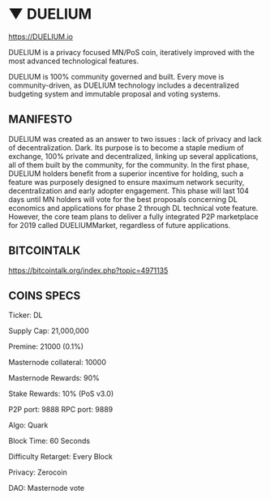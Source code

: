 # ▼ DUELIUM
https://DUELIUM.io


DUELIUM is a privacy focused MN/PoS coin, iteratively improved with the most advanced technological features.

DUELIUM is 100% community governed and built. Every move is community-driven, as DUELIUM technology includes a decentralized budgeting system and immutable proposal and voting systems.

## MANIFESTO ##

DUELIUM was created as an answer to two issues : lack of privacy and lack of decentralization. Dark. Its purpose is to become a staple medium of exchange, 100% private and decentralized, linking up several applications, all of them built by the community, for the community.
In the first phase, DUELIUM holders benefit from a superior incentive for holding, such a feature was purposely designed to ensure maximum network security, decentralization and early adopter engagement. This phase will last 104 days until MN holders will vote for the best proposals concerning DL economics and applications for phase 2 through DL technical vote feature.
However, the core team plans to deliver a fully integrated P2P marketplace for 2019 called DUELIUMMarket, regardless of future applications.

## BITCOINTALK ##

https://bitcointalk.org/index.php?topic=4971135

## COINS SPECS ##

Ticker: DL

Supply Cap: 21,000,000 

Premine: 21000 (0.1%)

Masternode collateral: 10000

Masternode Rewards: 90%

Stake Rewards: 10% (PoS v3.0)

P2P port: 9888 RPC port: 9889

Algo: Quark

Block Time: 60 Seconds

Difficulty Retarget: Every Block

Privacy: Zerocoin

DAO: Masternode vote
